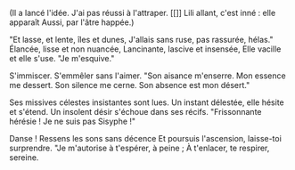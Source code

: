 (Il a lancé l'idée. J'ai pas réussi à l'attraper. [[]]
Lili allant, c'est inné : elle apparaît 
Aussi, par l'âtre happée.)

"Et lasse, et lente, îles et dunes, 
J'allais sans ruse, pas rassurée, hélas."
Élancée, lisse et non nuancée, 
Lancinante, lascive et insensée,
Elle vacille et elle s'use.
"Je m'esquive."

S'immiscer. S'emmêler sans l'aimer.
"Son aisance m'enserre. Mon essence me dessert.
Son silence me cerne. Son absence est mon désert."

Ses missives célestes insistantes sont lues.
Un instant délestée, elle hésite et s'étend. 
Un insolent désir s'échoue dans ses récifs.
"Frissonnante hérésie ! Je ne suis pas Sisyphe !"

Danse ! Ressens les sons sans décence 
Et poursuis l'ascension,  laisse-toi surprendre.
"Je m'autorise à t'espérer, à peine ;
À t'enlacer, te respirer, sereine.